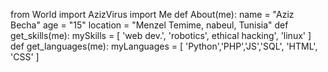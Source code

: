 from World import AzizVirus
import Me
def About(me):
    name = "Aziz Becha"
    age = "15"
    location = "Menzel Temime, nabeul, Tunisia"
def get_skills(me):
  mySkills = [
  'web dev.', 'robotics', ethical hacking', 'linux'
  ]
def get_languages(me):
  myLanguages = [
   'Python','PHP','JS','SQL', 'HTML', 'CSS'
  ]
    
    
    
    
<!--
**AzizVirus/AzizVirus** is a ✨ _special_ ✨ repository because its `README.md` (this file) appears on your GitHub profile.

Here are some ideas to get you started:

- 🔭 I’m currently working on ...
- 🌱 I’m currently learning ...
- 👯 I’m looking to collaborate on ...
- 🤔 I’m looking for help with ...
- 💬 Ask me about ...
- 📫 How to reach me: ...
- 😄 Pronouns: ...
- ⚡ Fun fact: ...
-->
